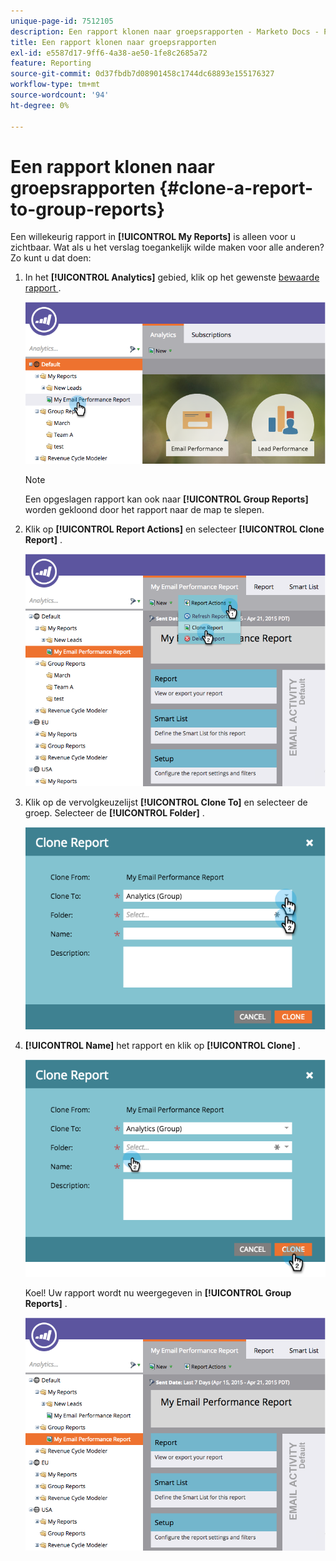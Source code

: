```yaml
---
unique-page-id: 7512105
description: Een rapport klonen naar groepsrapporten - Marketo Docs - Productdocumentatie
title: Een rapport klonen naar groepsrapporten
exl-id: e5587d17-9ff6-4a38-ae50-1fe8c2685a72
feature: Reporting
source-git-commit: 0d37fbdb7d08901458c1744dc68893e155176327
workflow-type: tm+mt
source-wordcount: '94'
ht-degree: 0%

---
```


# Een rapport klonen naar groepsrapporten {#clone-a-report-to-group-reports}

Een willekeurig rapport in **[!UICONTROL My Reports]** is alleen voor u zichtbaar. Wat als u het verslag toegankelijk wilde maken voor alle anderen? Zo kunt u dat doen:

1. In het **[!UICONTROL Analytics]** gebied, klik op het gewenste [ bewaarde rapport ](/help/marketo/product-docs/reporting/basic-reporting/creating-reports/save-a-report.md).

   ![](assets/image2015-4-21-11-3a25-3a54.png)

   >[!NOTE]
   >
   >Een opgeslagen rapport kan ook naar **[!UICONTROL Group Reports]** worden gekloond door het rapport naar de map te slepen.

1. Klik op **[!UICONTROL Report Actions]** en selecteer **[!UICONTROL Clone Report]** .

   ![](assets/image2015-4-21-11-3a29-3a32.png)

1. Klik op de vervolgkeuzelijst **[!UICONTROL Clone To]** en selecteer de groep. Selecteer de **[!UICONTROL Folder]** .

   ![](assets/image2015-4-21-11-3a32-3a0.png)

1. **[!UICONTROL Name]** het rapport en klik op **[!UICONTROL Clone]** .

   ![](assets/image2015-4-21-11-3a33-3a11.png)

   Koel! Uw rapport wordt nu weergegeven in **[!UICONTROL Group Reports]** .

   ![](assets/image2015-4-21-11-3a37-3a25.png)
